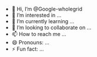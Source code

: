 - 👋 Hi, I’m @Google-wholegrid
- 👀 I’m interested in ...
- 🌱 I’m currently learning ...
- 💞️ I’m looking to collaborate on ...
- 📫 How to reach me ...
- 😄 Pronouns: ...
- ⚡ Fun fact: ...

<!---
Google-wholegrid/Google-wholegrid is a ✨ special ✨ repository because its `README.md` (this file) appears on your GitHub profile.
You can click the Preview link to take a look at your changes.
--->
